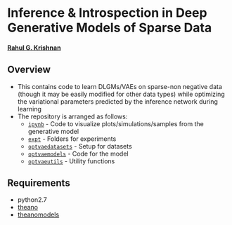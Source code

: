 # Inference \& Introspection in Deep Generative Models of Sparse Data

#### [Rahul G. Krishnan](mailto:rahul@cs.nyu.edu)

## Overview
* This contains code to learn DLGMs/VAEs on sparse-non negative data (though it may be easily modified for other data types) while optimizing the variational 
parameters predicted by the inference network during learning
* The repository is arranged as follows:
	* [`ipynb`](./ipynb) - Code to visualize plots/simulations/samples from the generative model
	* [`expt`](./expt)  - Folders for experiments
	* [`optvaedatasets`](./optvaedatasets) - Setup for datasets 
	* [`optvaemodels`](./optvaemodels)   - Code for the model 
	* [`optvaeutils`](./optvaeutils)    - Utility functions 

## Requirements
* python2.7
* [theano](http://deeplearning.net/software/theano/)
* [theanomodels](https://github.com/clinicalml/theanomodels)
